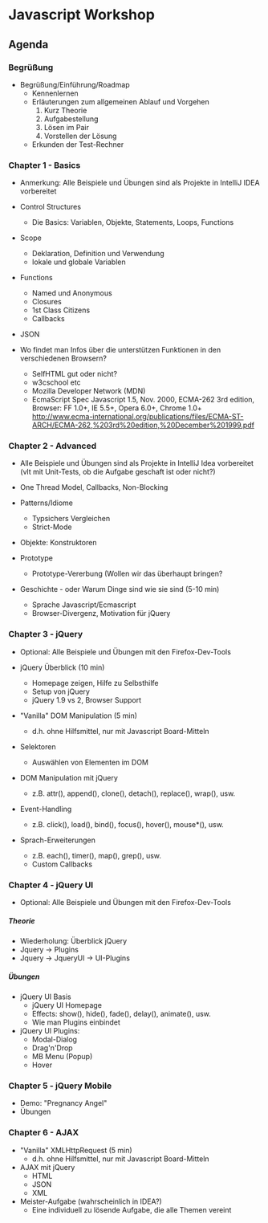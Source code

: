 # Javascript Workshop

## Agenda

### Begrüßung

   * Begrüßung/Einführung/Roadmap
      * Kennenlernen
      * Erläuterungen zum allgemeinen Ablauf und Vorgehen
         1. Kurz Theorie
         2. Aufgabestellung
         3. Lösen im Pair
         4. Vorstellen der Lösung
      * Erkunden der Test-Rechner

### Chapter 1 - Basics

   * Anmerkung: Alle Beispiele und Übungen sind als Projekte in IntelliJ IDEA vorbereitet

   * Control Structures
      * Die Basics: Variablen, Objekte, Statements, Loops, Functions
   * Scope
      * Deklaration, Definition und Verwendung
      * lokale und globale Variablen
   * Functions
      * Named und Anonymous
      * Closures
      * 1st Class Citizens
      * Callbacks
   * JSON
   * Wo findet man Infos über die unterstützen Funktionen in den verschiedenen Browsern?
      * SelfHTML gut oder nicht?
      * w3cschool etc
      * Mozilla Developer Network (MDN)
      * EcmaScript Spec
         Javascript 1.5, Nov. 2000, ECMA-262 3rd edition, Browser: FF 1.0+, IE 5.5+, Opera 6.0+, Chrome 1.0+
         http://www.ecma-international.org/publications/files/ECMA-ST-ARCH/ECMA-262,%203rd%20edition,%20December%201999.pdf

### Chapter 2 - Advanced

   * Alle Beispiele und Übungen sind als Projekte in IntelliJ Idea vorbereitet
   (vlt mit Unit-Tests, ob die Aufgabe geschaft ist oder nicht?)

   * One Thread Model, Callbacks, Non-Blocking
   * Patterns/Idiome
      * Typsichers Vergleichen
      * Strict-Mode
   * Objekte: Konstruktoren 
   * Prototype
      * Prototype-Vererbung (Wollen wir das überhaupt bringen?
   * Geschichte - oder Warum Dinge sind wie sie sind       (5-10 min)
      * Sprache Javascript/Ecmascript 
      * Browser-Divergenz, Motivation für jQuery

### Chapter 3 - jQuery

   * Optional: Alle Beispiele und Übungen mit den Firefox-Dev-Tools

   * jQuery Überblick (10 min)
      * Homepage zeigen, Hilfe zu Selbsthilfe             
      * Setup von jQuery
      * jQuery 1.9 vs 2, Browser Support
   * "Vanilla" DOM Manipulation                            (5 min)
      * d.h. ohne Hilfsmittel, nur mit Javascript Board-Mitteln
   * Selektoren
      * Auswählen von Elementen im DOM
   * DOM Manipulation mit jQuery
      * z.B. attr(), append(), clone(), detach(), replace(), wrap(), usw.
   * Event-Handling
      * z.B. click(), load(), bind(), focus(), hover(), mouse*(), usw.
   * Sprach-Erweiterungen
      * z.B. each(), timer(), map(), grep(), usw.
      * Custom Callbacks

### Chapter 4 - jQuery UI

   * Optional: Alle Beispiele und Übungen mit den Firefox-Dev-Tools

##### Theorie

   * Wiederholung: Überblick jQuery
   * Jquery -> Plugins
   * Jquery -> JqueryUI -> UI-Plugins

##### Übungen

   * jQuery UI Basis
      * jQuery UI Homepage
      * Effects: show(), hide(), fade(), delay(), animate(), usw.
      * Wie man Plugins einbindet
   * jQuery UI Plugins:
      * Modal-Dialog
      * Drag'n'Drop
      * MB Menu (Popup)
      * Hover

### Chapter 5 - jQuery Mobile

   * Demo: "Pregnancy Angel"
   * Übungen

### Chapter 6 - AJAX

   * "Vanilla" XMLHttpRequest                              (5 min)
      * d.h. ohne Hilfsmittel, nur mit Javascript Board-Mitteln
   * AJAX mit jQuery
      * HTML
      * JSON
      * XML
   * Meister-Aufgabe (wahrscheinlich in IDEA?)
      * Eine individuell zu lösende Aufgabe, die alle Themen vereint
